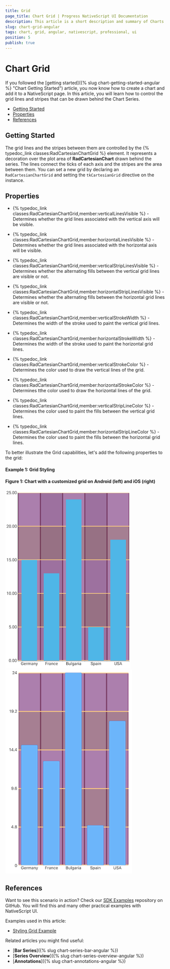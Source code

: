 ```yaml
---
title: Grid
page_title: Chart Grid | Progress NativeScript UI Documentation
description: This article is a short description and summary of Charts Grid's features.
slug: chart-grid-angular
tags: chart, grid, angular, nativescript, professional, ui
position: 5
publish: true
---
```


# Chart Grid

If you followed the [getting started]({% slug chart-getting-started-angular %} "Chart Getting Started") article, you now know how to create a chart and add it to a NativeScript page. In this article, you will learn how to control the grid lines and stripes that can be drawn behind the Chart Series.

* [Getting Started](#getting-started)
* [Properties](#properties)
* [References](#references)

## Getting Started

The grid lines and the stripes between them are controlled by the {% typedoc_link classes:RadCartesianChartGrid %} element. It represents a decoration over the plot area of **RadCartesianChart** drawn behind the series. The lines connect the ticks of each axis and the stripes are the area between them. You can set a new grid by declaring an `RadCartesianChartGrid` and setting the `tkCartesianGrid` directive on the instance.

## Properties

- {% typedoc_link classes:RadCartesianChartGrid,member:verticalLinesVisible %} - Determines whether the grid lines associated with the vertical axis will be visible.
- {% typedoc_link classes:RadCartesianChartGrid,member:horizontalLinesVisible %} - Determines whether the grid lines associated with the horizontal axis will be visible.

- {% typedoc_link classes:RadCartesianChartGrid,member:verticalStripLinesVisible %} - Determines whether the alternating fills between the vertical grid lines are visible or not.
- {% typedoc_link classes:RadCartesianChartGrid,member:horizontalStripLinesVisible %} - Determines whether the alternating fills between the horizontal grid lines are visible or not.

- {% typedoc_link classes:RadCartesianChartGrid,member:verticalStrokeWidth %} - Determines the width of the stroke used to paint the vertical grid lines.
- {% typedoc_link classes:RadCartesianChartGrid,member:horizontalStrokeWidth %} - Determines the width of the stroke used to paint the horizontal grid lines.

- {% typedoc_link classes:RadCartesianChartGrid,member:verticalStrokeColor %} - Determines the color used to draw the vertical lines of the grid.
- {% typedoc_link classes:RadCartesianChartGrid,member:horizontalStrokeColor %} - Determines tthe color used to draw the horizontal lines of the grid.

- {% typedoc_link classes:RadCartesianChartGrid,member:verticalStripLineColor %} - Determines the color used to paint the fills between the vertical grid lines.
- {% typedoc_link classes:RadCartesianChartGrid,member:horizontalStripLineColor %} - Determines the color used to paint the fills between the horizontal grid lines.

To better illustrate the Grid capabilities, let's add the following properties to the grid:

#### Example 1: Grid Styling

<snippet id='chart-angular-grid-styling'/>

#### Figure 1: Chart with a customized grid on Android (left) and iOS (right)

![Axis styling](../../img/ns_ui/grid_styling_android.png "Grid Styling on Android.") ![Cartesian chart: Bar series](../../img/ns_ui/grid_styling_ios.png "Grid Styling on iOS.")

## References

Want to see this scenario in action?
Check our [SDK Examples](https://github.com/NativeScript/nativescript-ui-samples-angular) repository on GitHub. You will find this and many other practical examples with NativeScript UI.

Examples used in this article:

* [Styling Grid Example](https://github.com/NativeScript/nativescript-ui-samples-angular/tree/master/chart/app/examples/styling)

Related articles you might find useful:

* [**Bar Series**]({% slug chart-series-bar-angular %})
* [**Series Overview**]({% slug chart-series-overview-angular %})
* [**Annotations**]({% slug chart-annotations-angular %})
